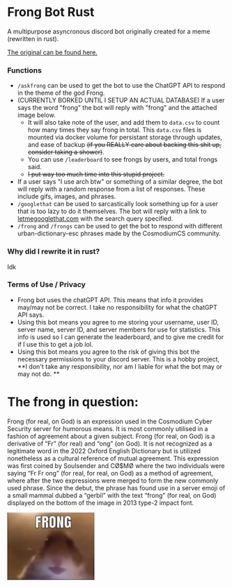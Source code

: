 # Frong Bot Rust

A multipurpose asyncronous discord bot originally created for a meme (rewritten in rust).

[The original can be found here.](https://github.com/Soulsender/frong-bot-python)

### Functions
- `/askfrong` can be used to get the bot to use the ChatGPT API to respond in the theme of the god Frong.
- (CURRENTLY BORKED UNTIL I SETUP AN ACTUAL DATABASE) If a user says the word "frong" the bot will reply with "frong" and the attached image below.
    - It will also take note of the user, and add them to `data.csv` to count how many times they say frong in total. This `data.csv` files is mounted via docker volume for persistant storage through updates, and ease of backup ~~(if you REALLY care about backing this shit up, consider taking a shower)~~.
    - You can use `/leaderboard` to see frongs by users, and total frongs said.
    - ~~I put way too much time into this stupid project.~~
- If a user says "I use arch btw" or something of a similar degree, the bot will reply with a random response from a list of responses. These include gifs, images, and phrases.
- `/googlethat` can be used to sarcastically look something up for a user that is too lazy to do it themselves. The bot will reply with a link to [letmegooglethat.com](https://letmegooglethat.com/) with the search query specified.
- `/frong` and `/frongs` can be used to get the bot to respond with different urban-dictionary-esc phrases made by the CosmodiumCS community.

### Why did I rewrite it in rust?
Idk

### Terms of Use / Privacy
- Frong bot uses the chatGPT API. This means that info it provides may/may not be correct. I take no responsibility for what the chatGPT API says.
- Using this bot means you agree to me storing your username, user ID, server name, server ID, and server members for use for statistics. This info is used so I can generate the leaderboard, and to give me credit for if I use this to get a job lol.
- Using this bot means you agree to the risk of giving this bot the necessary permissions to your discord server. This is a hobby project, **I don't take any responsibility, nor am I liable for what the bot may or may not do. **

# The frong in question:
Frong (for real, on God) is an expression used in the Cosmodium Cyber Security server for humorous means. It is most commonly utilised in a fashion of agreement about a given subject. Frong (for real, on God) is a derivative of “Fr” (for real) and “ong” (on God). It is not recognized as a legitimate word in the 2022 Oxford English Dictionary but is utilized nonetheless as a cultural reference of mutual agreement. This expression was first coined by Soulsender and CØ$MØ where the two individuals were saying “Fr Fr ong” (for real, for real, on God) as a method of agreement, where after the two expressions were merged to form the new commonly used phrase. Since the debut, the phrase has found use in a server emoji of a small mammal dubbed a “gerbil” with the text “frong” (for real, on God) displayed on the bottom of the image in 2013 type-2 impact font.

![](frong.jpg)
